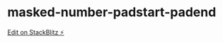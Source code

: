 # masked-number-padstart-padend

[Edit on StackBlitz ⚡️](https://stackblitz.com/edit/masked-number-padstart-padend)
